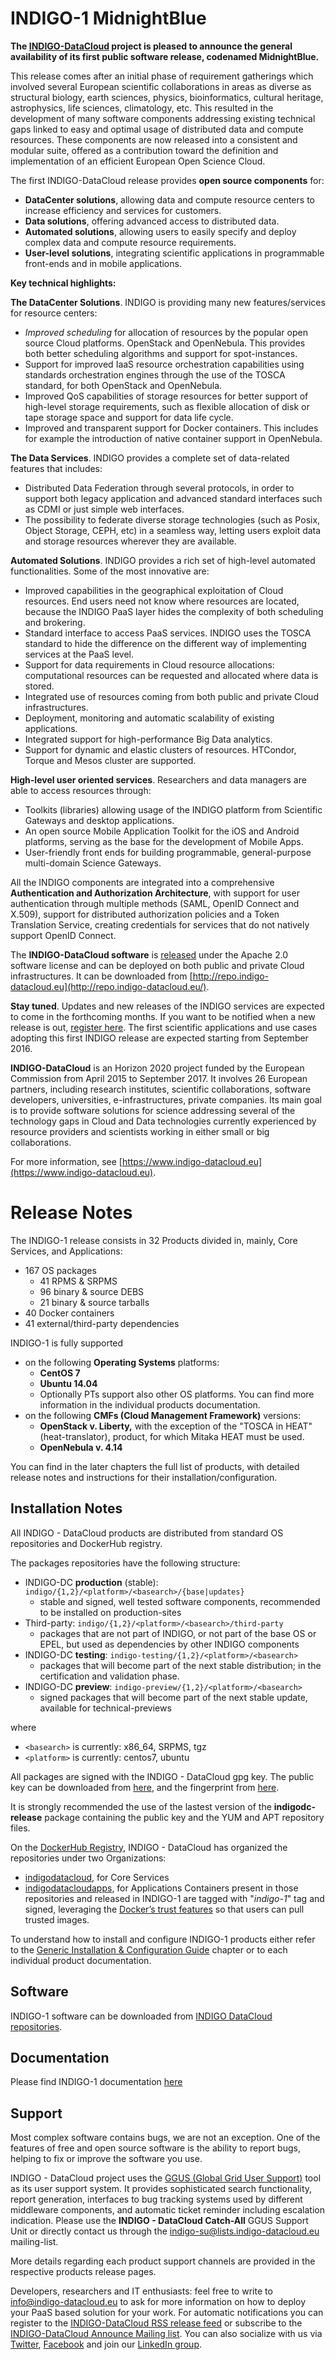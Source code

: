# INDIGO-1 MidnightBlue

**The [INDIGO-DataCloud](https://www.indigo-datacloud.eu/) project is pleased to announce the general availability of its first public software release, codenamed MidnightBlue.**

This release comes after an initial phase of requirement gatherings which involved several European scientific collaborations in areas as diverse as structural biology, earth sciences, physics, bioinformatics, cultural heritage, astrophysics, life sciences, climatology, etc. This resulted in the development of many software components addressing existing technical gaps linked to easy and optimal usage of distributed data and compute resources. These components are now released into a consistent and modular suite, offered as a contribution toward the definition and implementation of an efficient European Open Science Cloud.

The first INDIGO-DataCloud release provides **open source components** for:
* **DataCenter solutions**, allowing data and compute resource centers to increase efficiency and services for customers.
* **Data solutions**, offering advanced access to distributed data.
* **Automated solutions**, allowing users to easily specify and deploy complex data and compute resource requirements.
* **User-level solutions**, integrating scientific applications in programmable front-ends and in mobile applications.

**Key technical highlights:**

**The DataCenter Solutions**. INDIGO is providing many new features/services for resource centers: 
* *Improved scheduling* for allocation of resources by the popular open source Cloud platforms. OpenStack and OpenNebula. This provides both better scheduling algorithms and support for spot-instances.
* Support for improved IaaS resource orchestration capabilities using standards  orchestration engines through the use of the TOSCA standard, for both OpenStack and OpenNebula.
* Improved QoS capabilities of storage resources for better support of high-level storage requirements, such as flexible allocation of disk or tape storage space and support for data life cycle.
* Improved and transparent support for Docker containers. This includes for example the introduction of native container support in OpenNebula. 

**The Data Services**. INDIGO provides a complete set of data-related features that includes: 
* Distributed Data Federation through several protocols, in order to support both legacy application and advanced standard interfaces such as CDMI or just simple web interfaces.
* The possibility to federate diverse storage technologies (such as Posix, Object Storage, CEPH, etc) in a seamless way, letting users exploit data and storage resources wherever they are available.

**Automated Solutions**. INDIGO provides a rich set of high-level automated functionalities. Some of the most innovative are: 
* Improved capabilities in the geographical exploitation of Cloud resources. End users need not know where resources are located, because the INDIGO PaaS layer hides the complexity of both scheduling and brokering.
* Standard interface to access PaaS services. INDIGO uses the TOSCA standard to hide the difference on the different way of implementing services at the PaaS level.
* Support for data requirements in Cloud resource allocations: computational resources can be requested and allocated where data is stored.
* Integrated use of resources coming from both public and private Cloud infrastructures.
* Deployment, monitoring and automatic scalability of existing applications.
* Integrated support for high-performance Big Data analytics.
* Support for dynamic and elastic clusters of resources. HTCondor, Torque and Mesos cluster are supported. 

**High-level user oriented services**. Researchers and data managers are able to access resources through: 
* Toolkits (libraries) allowing usage of the INDIGO platform from Scientific Gateways and desktop applications.
* An open source Mobile Application Toolkit for the iOS and Android platforms, serving as the base for the development of Mobile Apps.
* User-friendly front ends for building programmable, general-purpose multi-domain Science Gateways.

All the INDIGO components are integrated into a comprehensive **Authentication and Authorization Architecture**, with support for user authentication through multiple methods (SAML, OpenID Connect and X.509), support for distributed authorization policies and a Token Translation Service, creating credentials for services that do not natively support OpenID Connect.

The **INDIGO-DataCloud software** is [released](https://caifti.gitbooks.io/indigo-datacloud-releases/content/) under the Apache 2.0 software license and can be deployed on both public and private Cloud infrastructures. It can be downloaded from [http://repo.indigo-datacloud.eu](http://repo.indigo-datacloud.eu/).

**Stay tuned**. Updates and new releases of the INDIGO services are expected to come in the forthcoming months. If you want to be notified when a new release is out, [register here](https://www.indigo-datacloud.eu/user/register). The first scientific applications and use cases adopting this first INDIGO release are expected starting from September 2016.

**INDIGO-DataCloud** is an Horizon 2020 project funded by the European Commission from April 2015 to September 2017. It involves 26 European partners, including research institutes, scientific collaborations, software developers, universities, e-infrastructures, private companies. Its main goal is to provide software solutions for science addressing several of the technology gaps in Cloud and Data technologies currently experienced by resource providers and scientists working in either small or big collaborations.

For more information, see [https://www.indigo-datacloud.eu](https://www.indigo-datacloud.eu).  


# Release Notes

The INDIGO-1 release consists in 32 Products divided in, mainly, Core Services, and Applications:
* 167 OS packages
  * 41 RPMS & SRPMS
  * 96 binary & source DEBS 
  * 21 binary & source tarballs
* 40 Docker containers
* 41 external/third-party dependencies

INDIGO-1 is fully supported
* on the following **Operating Systems** platforms:
  * **CentOS 7**
  * **Ubuntu 14.04**
  * Optionally PTs support also other OS platforms. You can find more information in the individual products documentation.
* on the following **CMFs (Cloud Management Framework)** versions:
  * **OpenStack v. Liberty,** with the exception of the "TOSCA in HEAT" (heat-translator), product, for which Mitaka HEAT must be used.
  * **OpenNebula v. 4.14**

You can find in the later chapters the full list of products, with detailed release notes and instructions for their installation/configuration. 


## Installation Notes 

All INDIGO - DataCloud products are distributed from standard OS repositories and DockerHub registry. 

The packages repositories have the following structure:
* INDIGO-DC **production** (stable): ```indigo/{1,2}/<platform>/<basearch>/{base|updates}```
  * stable and signed, well tested software components, recommended to be installed on production-sites
* Third-party: ```indigo/{1,2}/<platform>/<basearch>/third-party```
  * packages that are not part of INDIGO, or not part of the base OS or EPEL, but used as dependencies by other INDIGO components
* INDIGO-DC **testing**: ```indigo-testing/{1,2}/<platform>/<basearch>```
  * packages that will become part of the next stable distribution; in the certification and validation phase.
* INDIGO-DC **preview**: ```indigo-preview/{1,2}/<platform>/<basearch>```
  * signed packages that will become part of the next stable update, available for technical-previews

where
* ```<basearch>``` is currently: x86_64, SRPMS, tgz 
* ```<platform>``` is currently: centos7, ubuntu

All packages are signed with the INDIGO - DataCloud gpg key. The public key can be downloaded from [here](http://repo.indigo-datacloud.eu/repository/RPM-GPG-KEY-indigodc), and the fingerprint from [here](http://repo.indigo-datacloud.eu/repository/INDIGODC_key_fingerprint.asc).

It is strongly recommended the use of the lastest version of the **indigodc-release** package containing the public key and the YUM and APT repository files.

On the [DockerHub Registry](https://hub.docker.com/), INDIGO - DataCloud has organized the repositories under two Organizations:
* [indigodatacloud](https://hub.docker.com/u/indigodatacloud/), for Core Services
* [indigodatacloudapps](https://hub.docker.com/u/indigodatacloudapps/), for Applications
Containers present in those repositories and released in INDIGO-1 are tagged with "*indigo-1*" tag and signed, leveraging the [Docker’s trust features](https://docs.docker.com/engine/security/) so that users can pull trusted images.

To understand how to install and configure INDIGO-1 products either refer to the [Generic Installation & Configuration Guide](generic_installation_and_configuration_guide_1.md) chapter or to each individual product documentation.


## Software

INDIGO-1 software can be downloaded from [INDIGO DataCloud repositories](http://repo.indigo-datacloud.eu/).


## Documentation

Please find INDIGO-1 documentation [here](https://www.gitbook.com/@indigo-dc/dashboard)


## Support

Most complex software contains bugs, we are not an exception. One of the features of free and open source software is the ability to report bugs, helping to fix or improve the software you use.

INDIGO - DataCloud project uses the [GGUS (Global Grid User Support)](https://ggus.eu/) tool as its user support system. It provides sophisticated search functionality, report generation, interfaces to bug tracking systems used by different middleware components, and automatic ticket reminder including escalation indication.
Please use the **INDIGO - DataCloud Catch-All** GGUS Support Unit or directly  contact us through the [indigo-su@lists.indigo-datacloud.eu](https://lists.indigo-datacloud.eu/sympa/info/indigo-su) mailing-list.

More details regarding  each product support channels are provided in the respective products release pages.


Developers, researchers and IT enthusiasts: feel free to write to [info@indigo-datacloud.eu](info@indigo-datacloud.eu) to ask for more information on how to deploy your PaaS based solution for your work. For automatic notifications you can register to the [INDIGO-DataCloud RSS release feed](http://ADD_LINK) or subscribe to the [INDIGO-DataCloud Announce Mailing list](https://lists.indigo-datacloud.eu/sympa/info/indigo-announce). You can also socialize with us via [Twitter](https://twitter.com/indigodatacloud), [Facebook](https://www.facebook.com/indigodatacloud/?ref=bookmarks) and join our [LinkedIn group](https://www.linkedin.com/groups/8416266). 
